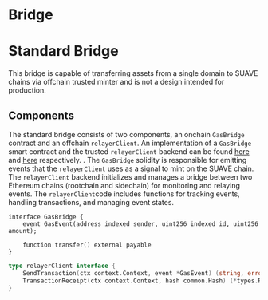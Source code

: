 # Bridge

# Standard Bridge

This bridge is capable of transferring assets from a single domain to SUAVE chains via offchain trusted minter and is not a design intended for production. 

## Components

The standard bridge consists of two components, an onchain `GasBridge` contract and an offchain `relayerClient`. An implementation of a `GasBridge` smart contract and the trusted `relayerClient` backend can be found [here](https://github.com/flashbots/suave-bridge/blob/master/contracts/GasBridge.sol) and [here](https://github.com/flashbots/suave-bridge/blob/master/internal/bridge.go) respectively. . The `GasBridge` solidity is responsible for emitting events that the `relayerClient` uses as a signal to mint on the SUAVE chain. The `relayerClient` backend initializes and manages a bridge between two Ethereum chains (rootchain and sidechain) for monitoring and relaying events. The  `relayerClient`code includes functions for tracking events, handling transactions, and managing event states. 

```solidity
interface GasBridge {
    event GasEvent(address indexed sender, uint256 indexed id, uint256 amount);
    
    function transfer() external payable
}
```

```go
type relayerClient interface {
	SendTransaction(ctx context.Context, event *GasEvent) (string, error)
	TransactionReceipt(ctx context.Context, hash common.Hash) (*types.Receipt, error)
}
```
